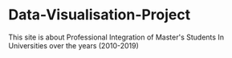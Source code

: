 # Data-Visualisation-Project
This site is about Professional Integration of Master's Students In Universities over the years (2010-2019)
